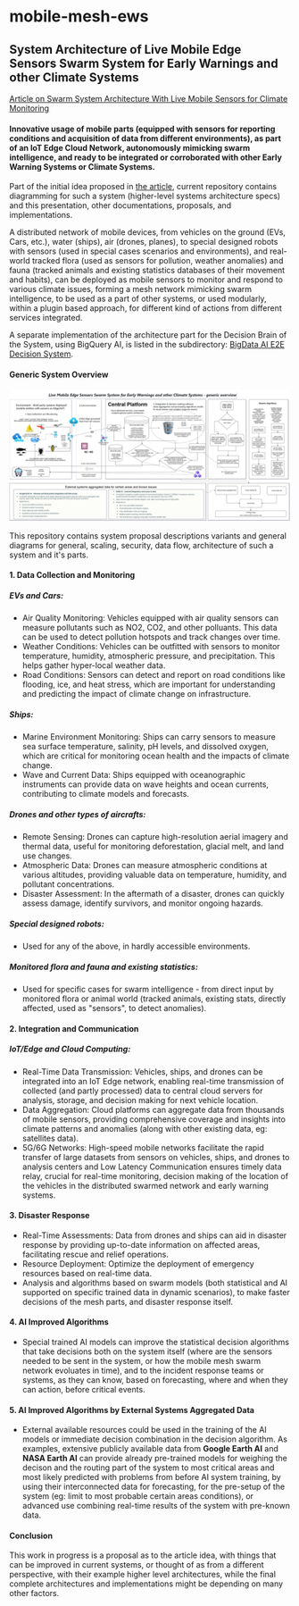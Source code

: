 # mobile-mesh-ews
## System Architecture of Live Mobile Edge Sensors Swarm System for Early Warnings and other Climate Systems

[Article on Swarm System Architecture With Live Mobile Sensors for Climate Monitoring](https://medium.com/@andrei-besleaga/innovative-swarm-system-architecture-with-live-mobile-edge-sensors-for-climate-monitoring-and-eb0124e7b451)

#### Innovative usage of mobile parts (equipped with sensors for reporting conditions and acquisition of data from different environments), as part of an IoT Edge Cloud Network, autonomously mimicking swarm intelligence, and ready to be integrated or corroborated with other Early Warning Systems or Climate Systems.

Part of the initial idea proposed in [the article](https://medium.com/@andrei-besleaga/innovative-usage-of-emerging-it-technologies-in-multi-hazard-early-warning-systems-7bcfe3d170b9), current repository contains diagramming for such a system (higher-level systems architecture specs) and this presentation, other documentations, proposals, and implementations.
<br>

A distributed network of mobile devices, from vehicles on the ground (EVs, Cars, etc.), water (ships), air (drones, planes), to special designed robots with sensors (used in special cases scenarios and environments), and real-world tracked flora (used as sensors for pollution, weather anomalies) and fauna (tracked animals and existing statistics databases of their movement and habits), can be deployed as mobile sensors to monitor and respond to various climate issues, forming a mesh network mimicking swarm intelligence, to be used as a part of other systems, or used modularly, within a plugin based approach, for different kind of actions from different services integrated.


A separate implementation of the architecture part for the Decision Brain of the System, using BigQuery AI, is listed in the subdirectory: [BigData AI E2E Decision System](https://github.com/andreibesleaga/mobile-mesh-ews/tree/main/BigData%20AI%20E2E%20Decision%20System).


#### Generic System Overview

![SwarmSystem](https://github.com/andreibesleaga/mobile-mesh-ews/blob/main/SwarmSystem.png)

This repository contains system proposal descriptions variants and general diagrams for general, scaling, security, data flow, architecture of such a system and it's parts.

#### 1. Data Collection and Monitoring

##### EVs and Cars:
- Air Quality Monitoring: Vehicles equipped with air quality sensors can measure pollutants such as NO2, CO2, and other polluants. This data can be used to detect pollution hotspots and track changes over time.
- Weather Conditions: Vehicles can be outfitted with sensors to monitor temperature, humidity, atmospheric pressure, and precipitation. This helps gather hyper-local weather data.
- Road Conditions: Sensors can detect and report on road conditions like flooding, ice, and heat stress, which are important for understanding and predicting the impact of climate change on infrastructure.

##### Ships:
- Marine Environment Monitoring: Ships can carry sensors to measure sea surface temperature, salinity, pH levels, and dissolved oxygen, which are critical for monitoring ocean health and the impacts of climate change.
- Wave and Current Data: Ships equipped with oceanographic instruments can provide data on wave heights and ocean currents, contributing to climate models and forecasts.

##### Drones and other types of aircrafts:
- Remote Sensing: Drones can capture high-resolution aerial imagery and thermal data, useful for monitoring deforestation, glacial melt, and land use changes.
- Atmospheric Data: Drones can measure atmospheric conditions at various altitudes, providing valuable data on temperature, humidity, and pollutant concentrations.
- Disaster Assessment: In the aftermath of a disaster, drones can quickly assess damage, identify survivors, and monitor ongoing hazards.

##### Special designed robots:
- Used for any of the above, in hardly accessible environments.

##### Monitored flora and fauna and existing statistics:
- Used for specific cases for swarm intelligence - from direct input by monitored flora or animal world (tracked animals, existing stats, directly affected, used as "sensors", to detect anomalies).


#### 2. Integration and Communication

##### IoT/Edge and Cloud Computing:

- Real-Time Data Transmission: Vehicles, ships, and drones can be integrated into an IoT Edge network, enabling real-time transmission of collected (and partly processed) data to central cloud servers for analysis, storage, and decision making for next vehicle location.
- Data Aggregation: Cloud platforms can aggregate data from thousands of mobile sensors, providing comprehensive coverage and insights into climate patterns and anomalies (along with other existing data, eg: satellites data).
- 5G/6G Networks: High-speed mobile networks facilitate the rapid transfer of large datasets from sensors on vehicles, ships, and drones to analysis centers and Low Latency Communication ensures timely data relay, crucial for real-time monitoring, decision making of the location of the vehicles in the distributed swarmed network and early warning systems.

#### 3. Disaster Response

- Real-Time Assessments: Data from drones and ships can aid in disaster response by providing up-to-date information on affected areas, facilitating rescue and relief operations.
- Resource Deployment: Optimize the deployment of emergency resources based on real-time data.
- Analysis and algorithms based on swarm models (both statistical and AI supported on specific trained data in dynamic scenarios), to make faster decisions of the mesh parts, and disaster response itself.

#### 4. AI Improved Algorithms

- Special trained AI models can improve the statistical decision algorithms that take decisions both on the system itself (where are the sensors needed to be sent in the system, or how the mobile mesh swarm network evoluates in time), and to the incident response teams or systems, as they can know, based on forecasting, where and when they can action, before critical events.

#### 5. AI Improved Algorithms by External Systems Aggregated Data

- External available resources could be used in the training of the AI models or immediate decision combination in the decision algorithm.
As examples, extensive publicly available data from **Google Earth AI** and **NASA Earth AI** can provide already pre-trained models for weighing the decison and the routing part of the system to most critical areas and most likely predicted with problems from before AI system training, by using their interconnected data for forecasting, for the pre-setup of the system (eg: limit to most probable certain areas conditions), or advanced use combining real-time results of the system with pre-known data.


#### Conclusion
This work in progress is a proposal as to the article idea, with things that can be improved in current systems, or thought of as from a different perspective, with their example higher level architectures, while the final complete architectures and implementations might be depending on many other factors.
